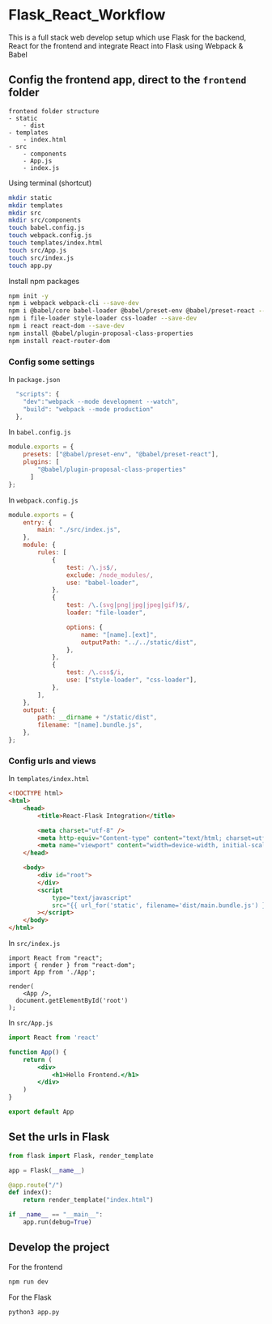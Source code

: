 # Flask_React_Workflow

This is a full stack web develop setup which use Flask for the backend, React for the frontend and integrate React into Flask using Webpack & Babel


## Config the frontend app, direct to the `frontend` folder

```
frontend folder structure
- static
	- dist
- templates
	- index.html
- src
	- components
	- App.js
	- index.js
```
Using terminal (shortcut)
```bash
mkdir static
mkdir templates
mkdir src
mkdir src/components
touch babel.config.js
touch webpack.config.js
touch templates/index.html
touch src/App.js
touch src/index.js
touch app.py
```

Install npm packages
```bash
npm init -y
npm i webpack webpack-cli --save-dev
npm i @babel/core babel-loader @babel/preset-env @babel/preset-react --save-dev
npm i file-loader style-loader css-loader --save-dev
npm i react react-dom --save-dev
npm install @babel/plugin-proposal-class-properties
npm install react-router-dom 
```

### Config some settings

In `package.json`
```jsx
  "scripts": {
    "dev":"webpack --mode development --watch",
    "build": "webpack --mode production"
  },
```

In `babel.config.js`
```jsx
module.exports = {
    presets: ["@babel/preset-env", "@babel/preset-react"],
    plugins: [
        "@babel/plugin-proposal-class-properties"
      ]
};
```

In `webpack.config.js`
```jsx
module.exports = {
    entry: {
        main: "./src/index.js",
    },
    module: {
        rules: [
            {
                test: /\.js$/,
                exclude: /node_modules/,
                use: "babel-loader",
            },
            {
                test: /\.(svg|png|jpg|jpeg|gif)$/,
                loader: "file-loader",

                options: {
                    name: "[name].[ext]",
                    outputPath: "../../static/dist",
                },
            },
            {
                test: /\.css$/i,
                use: ["style-loader", "css-loader"],
            },
        ],
    },
    output: {
        path: __dirname + "/static/dist",
        filename: "[name].bundle.js",
    },
};
```

### Config urls and views
In `templates/index.html`
```html
<!DOCTYPE html>
<html>
    <head>
        <title>React-Flask Integration</title>

        <meta charset="utf-8" />
        <meta http-equiv="Content-type" content="text/html; charset=utf-8" />
        <meta name="viewport" content="width=device-width, initial-scale=1" />
    </head>

    <body>
        <div id="root">
        </div>
        <script
            type="text/javascript"
            src="{{ url_for('static', filename='dist/main.bundle.js') }}"
        ></script>
    </body>
</html>
```
In `src/index.js`
```
import React from "react";
import { render } from "react-dom";
import App from './App';

render(
    <App />,
  document.getElementById('root')
);
```

In `src/App.js`
```jsx
import React from 'react'

function App() {
    return (
        <div>
            <h1>Hello Frontend.</h1>
        </div>
    )
}

export default App
```

## Set the urls in Flask
```python
from flask import Flask, render_template

app = Flask(__name__)

@app.route("/")
def index():
    return render_template("index.html")

if __name__ == "__main__":
    app.run(debug=True)
```

## Develop the project
For the frontend
```bash
npm run dev
```
For the Flask
```bash
python3 app.py
```


